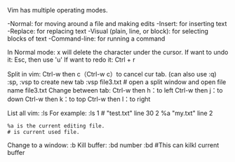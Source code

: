 Vim has multiple operating modes.

-Normal: for moving around a file and making edits
-Insert: for inserting text
-Replace: for replacing text
-Visual (plain, line, or block): for selecting blocks of text
-Command-line: for running a command


In Normal mode:
    x will delete the character under the cursor.
    If want to undo it: Esc, then use 'u'
    If want to redo it: Ctrl + r

Split in vim:
    Ctrl-w then c（Ctrl-w c）to cancel cur tab. (can also use :q)
    :sp, :vsp to create new tab
    :vsp file3.txt    # open a split window and open file name file3.txt
  Change between tab:
  Ctrl-w then h：to left
  Ctrl-w then j：to down
  Ctrl-w then k：to top
  Ctrl-w then l：to right

List all vim:
  :ls
  For example:
    :ls
    1 #    "test.txt"                     line 30
    2 %a   "my.txt"                       line 2

    %a is the current editing file.
    # is current used file.
Change to a window:
  :b<number>
Kill buffer:
  :bd number
  :bd      #This can kilkl current buffer
